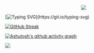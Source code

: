 <p align="center">
<img src="https://capsule-render.vercel.app/api?type=waving&color=timeGradient&height=300&&section=header&text=Marythore&fontSize=90&fontAlign=50&fontAlignY=30&desc=Hello&descAlign=50&descSize=30&descAlignY=60&animation=twinkling" />
</p>

[![Typing SVG](https://readme-typing-svg.demolab.com?font=JetBrains+Mono&weight=800&size=25&duration=6000&pause=1000&center=%E7%9C%9F%E7%9A%84&vCenter=%E7%9C%9F%E7%9A%84&repeat=%E7%9C%9F%E7%9A%84&random=%E9%94%99%E8%AF%AF%E7%9A%84&width=500&lines=Welcome+to+my+GItHub+profile++page!)](https://git.io/typing-svg)

[![GitHub Streak](https://streak-stats.demolab.com?user=Marythore&theme=solarized-dark&hide_border=true&short_numbers=true)](https://git.io/streak-stats)

[![Ashutosh's github activity graph](https://github-readme-activity-graph.vercel.app/graph?username=Marythore&theme=tokyo-night	)](https://github.com/ashutosh00710/github-readme-activity-graph)

<img align="center" src="https://github-readme-stats.vercel.app/api/wakatime?username={YOUR_USERNAME}&theme=transparent&hide_border=true&layout=compact&langs_count=22" />

